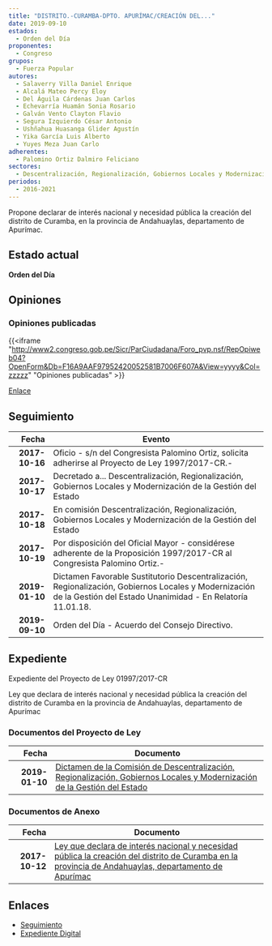 ```yaml
---
title: "DISTRITO.-CURAMBA-DPTO. APURÍMAC/CREACIÓN DEL..."
date: 2019-09-10
estados: 
  - Orden del Día
proponentes: 
  - Congreso
grupos: 
  - Fuerza Popular
autores: 
  - Salaverry Villa Daniel Enrique
  - Alcalá Mateo Percy Eloy
  - Del Águila Cárdenas Juan Carlos
  - Echevarría Huamán Sonia Rosario
  - Galván Vento Clayton Flavio
  - Segura Izquierdo César Antonio
  - Ushñahua Huasanga Glider Agustín
  - Yika García Luis Alberto
  - Yuyes Meza Juan Carlo
adherentes: 
  - Palomino Ortiz Dalmiro Feliciano
sectores: 
  - Descentralización, Regionalización, Gobiernos Locales y Modernización de la Gestión del Estado
periodos: 
  - 2016-2021
---
```


Propone declarar de interés nacional y necesidad pública la creación del distrito de Curamba, en la provincia de Andahuaylas, departamento de Apurímac.


## Estado actual

**Orden del Día**

## Opiniones

### Opiniones publicadas

{{<iframe "http://www2.congreso.gob.pe/Sicr/ParCiudadana/Foro_pvp.nsf/RepOpiweb04?OpenForm&Db=F16A9AAF97952420052581B7006F607A&View=yyyy&Col=zzzzz" "Opiniones publicadas" >}}

[Enlace](http://www2.congreso.gob.pe/Sicr/ParCiudadana/Foro_pvp.nsf/RepOpiweb04?OpenForm&Db=F16A9AAF97952420052581B7006F607A&View=yyyy&Col=zzzzz)

## Seguimiento

| Fecha | Evento |
|------:|--------|
| **2017-10-16** | Oficio - s/n del Congresista Palomino Ortiz, solicita adherirse al Proyecto de Ley 1997/2017-CR.-|
| **2017-10-17** | Decretado a... Descentralización, Regionalización, Gobiernos Locales y Modernización de la Gestión del Estado|
| **2017-10-18** | En comisión Descentralización, Regionalización, Gobiernos Locales y Modernización de la Gestión del Estado|
| **2017-10-19** | Por disposición del Oficial Mayor - considérese adherente de la Proposición 1997/2017-CR al Congresista Palomino Ortiz.-|
| **2019-01-10** | Dictamen Favorable Sustitutorio Descentralización, Regionalización, Gobiernos Locales y Modernización de la Gestión del Estado Unanimidad - En Relatoría 11.01.18.|
| **2019-09-10** | Orden del Día - Acuerdo del Consejo Directivo.|


## Expediente

Expediente del Proyecto de Ley 01997/2017-CR

Ley que declara de interés nacional y necesidad pública la creación del distrito de Curamba en la provincia de Andahuaylas, departamento de Apurímac


### Documentos del Proyecto de Ley

| Fecha | Documento |
|------:|--------|
| **2019-01-10** | [Dictamen de la Comisión de Descentralización, Regionalización, Gobiernos Locales y Modernización de la Gestión del Estado](http://www.leyes.congreso.gob.pe/Documentos/2016_2021/Dictamenes/Proyectos_de_Ley/01997DC08MAY20190110.pdf) |

### Documentos de Anexo

| Fecha | Documento |
|------:|--------|
| **2017-10-12** | [Ley que declara de interés nacional y necesidad pública la creación del distrito de Curamba en la provincia de Andahuaylas, departamento de Apurímac](http://www.leyes.congreso.gob.pe/Documentos/2016_2021/Proyectos_de_Ley_y_de_Resoluciones_Legislativas/PL0199720171012-.pdf) |

## Enlaces 

- [Seguimiento](http://www2.congreso.gob.pe/Sicr/TraDocEstProc/CLProLey2016.nsf/f7fff46988ca05b1052578e100829cc7/622830f1cb3a5565052581b700816789?OpenDocument)
- [Expediente Digital](http://www2.congreso.gob.pe/Sicr/TraDocEstProc/CLProLey2016.nsf/f7fff46988ca05b1052578e100829cc7/622830f1cb3a5565052581b700816789?OpenDocument&Click=05257FB7005EB655.eb71d0cf91d8294e05256cdf006b5706/$Body/0.1C6C)
